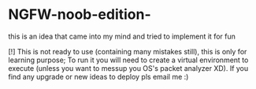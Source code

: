 # NGFW-noob-edition-
this is an idea that came into my mind and tried to implement it for fun

[!] This is not ready to use (containing many mistakes still), this is only for learning purpose; To run it you will need to create a virtual environment to execute (unless you want to messup you OS's packet analyzer XD).
If you find any upgrade or new ideas to deploy pls email me :)
